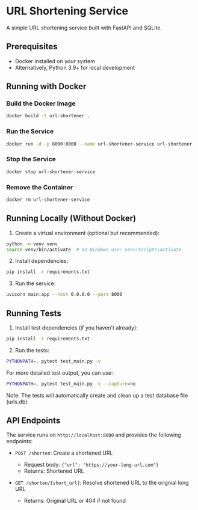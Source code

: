 # URL Shortening Service

A simple URL shortening service built with FastAPI and SQLite.

## Prerequisites

- Docker installed on your system
- Alternatively, Python 3.9+ for local development

## Running with Docker

### Build the Docker Image

```bash
docker build -t url-shortener .
```

### Run the Service

```bash
docker run -d -p 8000:8000 --name url-shortener-service url-shortener
```

### Stop the Service

```bash
docker stop url-shortener-service
```

### Remove the Container

```bash
docker rm url-shortener-service
```

## Running Locally (Without Docker)

1. Create a virtual environment (optional but recommended):
```bash
python -m venv venv
source venv/bin/activate  # On Windows use: venv\Scripts\activate
```

2. Install dependencies:
```bash
pip install -r requirements.txt
```

3. Run the service:
```bash
uvicorn main:app --host 0.0.0.0 --port 8000
```

## Running Tests

1. Install test dependencies (if you haven't already):
```bash
pip install -r requirements.txt
```

2. Run the tests:
```bash
PYTHONPATH=. pytest test_main.py -v
```

For more detailed test output, you can use:
```bash
PYTHONPATH=. pytest test_main.py -v --capture=no
```

Note: The tests will automatically create and clean up a test database file (urls.db).

## API Endpoints

The service runs on `http://localhost:8000` and provides the following endpoints:

- `POST /shorten`: Create a shortened URL
  - Request body: `{"url": "https://your-long-url.com"}`
  - Returns: Shortened URL

- `GET /shorten/{short_url}`: Resolve shortened URL to the orignial long URL
  - Returns: Original URL or 404 if not found



